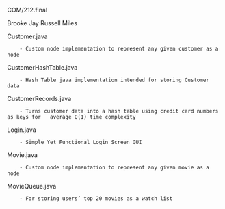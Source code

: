 COM/212.final

Brooke Jay Russell Miles

Customer.java

		- Custom node implementation to represent any given customer as a node

CustomerHashTable.java

		- Hash Table java implementation intended for storing Customer data

CustomerRecords.java

		- Turns customer data into a hash table using credit card numbers as keys for 	average O(1) time complexity

Login.java

		- Simple Yet Functional Login Screen GUI

Movie.java

		- Custom node implementation to represent any given movie as a node

MovieQueue.java

		- For storing users’ top 20 movies as a watch list

